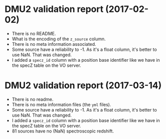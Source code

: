 # DMU2 validation report (2017-02-02)

- There is no README.
- What is the encoding of the `z_source` column.
- There is no meta information associated.
- Some source have a reliability to -1.  As it's a float column, it's better to
  use NaN.  That was changed.
- I added a `specz_id` column with a position base identifier like we have in
  the specZ table on the VO server.

# DMU2 validation report (2017-03-14)

- There is no readme.
- There is no meta information files (the `yml` files).
- Some source have a reliability to -1.  As it's a float column, it's better to
  use NaN.  That was changed.
- I added a `specz_id` column with a position base identifier like we have in
  the specZ table on the VO server.
- 81 sources have no (NaN) spectroscopic redshift.

